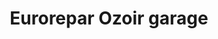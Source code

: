 ---
title: "Eurorepar Ozoir garage"
url: /ozoir-la-ferriere/eurorepar-ozoir-garage/
shop: réparation de voitures
---